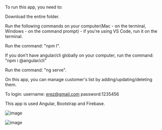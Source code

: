 To run this app, you need to:

Download the entire folder.

Run the following commands on your computer(Mac - on the terminal, Windows - on the command prompt) - if you're using VS Code, run it on the terminal.

Run the command: "npm I".

If you don't have angular/cli globally on your computer, run the command: "npm i @angular/cli"

Run the command: "ng serve".

On this app, you can manage customer's list by adding/updating/deleting them.

To login: 
username: erez@gmail.com
password:1235456

This app is used Angular, Bootstrap and Firebase.

![image](https://user-images.githubusercontent.com/88786771/143203992-ad81dd00-e85d-438d-b7cd-c1b9e7e50e83.png)

![image](https://user-images.githubusercontent.com/88786771/143203805-c2224936-9491-4f18-aaa7-19714a72b54a.png)

